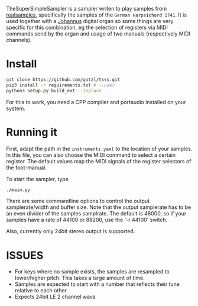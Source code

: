 TheSuperSimpleSampler is a sampler writen to play samples from [realsamples](https://www.realsamples.de),
specifically the samples of the `German Harpsichord 1741`.
It is used together with a [Johannus](https://www.johannus.com) digital organ so some things are very specific
for this combination, eg the selection of registers via MIDI commands send by the organ and usage of two manuals (respectively MIDI channels).


# Install
```bash
git clone https://github.com/gotzl/tsss.git
pip3 install -r requirements.txt # --user
python3 setup.py build_ext --inplace
``` 
For this to work, you need a CPP compiler and portaudio installed on your system.


# Running it
First, adapt the path in the `instruments.yaml` to the location of your samples.
In this file, you can also choose the MIDI command to select a certain register.
The default values map the MIDI signals of the register selectors of the foot-manual.

To start the sampler, type

```bash
./main.py
```
There are some commandline options to control the output samplerate/width and buffer size.
Note that the output samplerate has to be an even divider of the samples samplrate.
The default is 48000, so if your samples have a rate of 44100 or 88200, use
the '-r 44100' switch.

Also, currently only 24bit stereo output is supported.

# ISSUES
* For keys where no sample exists, the samples are resampled to lower/higher pitch. 
This takes a large amount of time.
* Samples are expected to start with a number that reflects their tune relative to each other
* Expects 24bit LE 2 channel wavs